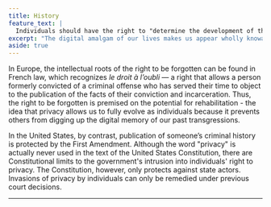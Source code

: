 ```yaml
---
title: History
feature_text: |
  Individuals should have the right to "determine the development of their life in an autonomous way, without being perpetually or periodically stigmatized as a consequence of a specific action performed in the past." - Alessandro Mantelero, Professor of Law
excerpt: "The digital amalgam of our lives makes us appear wholly knowable and therefore, condemnable."
aside: true
---
```


In Europe, the intellectual roots of the right to be forgotten can be found in French law, which recognizes _le droit à l’oubli_ — a right that allows a person formerly convicted of a criminal offense who has served their time to object to the publication of the facts of their conviction and incarceration. Thus, the right to be forgotten is premised on the potential for rehabilitation - the idea that privacy allows us to fully evolve as individuals because it prevents others from digging up the digital memory of our past transgressions.

In the United States, by contrast, publication of someone’s criminal history is protected by the First Amendment. Although the word "privacy" is actually never used in the text of the United States Constitution, there are Constitutional limits to the government's intrusion into individuals' right to privacy. The Constitution, however, only protects against state actors. Invasions of privacy by individuals can only be remedied under previous court decisions. 

---
